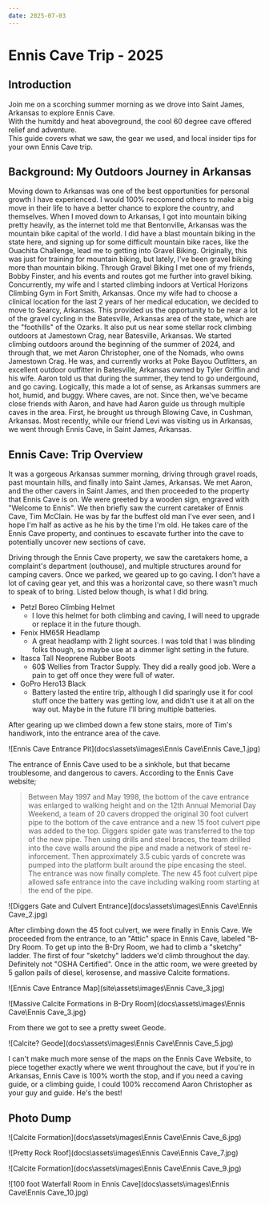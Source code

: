 ```yaml
---
date: 2025-07-03
---
```


# Ennis Cave Trip - 2025

## Introduction
Join me on a scorching summer morning as we drove into Saint James, Arkansas to explore Ennis Cave.  
With the humitdy and heat aboveground, the cool 60 degree cave offered relief and adventure.  
This guide covers what we saw, the gear we used, and local insider tips for your own Ennis Cave trip.

## Background: My Outdoors Journey in Arkansas

Moving down to Arkansas was one of the best opportunities for personal growth I have experienced.  I would 100% reccomend others to make a big move in their life to have a better chance to explore the country, and themselves. When I moved down to Arkansas, I got into mountain biking pretty heavily, as the internet told me that Bentonville, Arkansas was the mountain bike capital of the world. I did have a blast mountain biking in the state here, and signing up for some difficult mountain bike races, like the Ouachita Challenge, lead me to getting into Gravel Biking.  Originally, this was just for training for mountain biking, but lately, I've been gravel biking more than mountain biking.  Through Gravel Biking I met one of my friends, Bobby Finster, and his events and routes got me further into gravel biking. Concurrently, my wife and I started climbing indoors at Vertical Horizons Climbing Gym in Fort Smith, Arkansas. Once my wife had to choose a clinical location for the last 2 years of her medical education, we decided to move to Searcy, Arkansas.  This provided us the opportunity to be near a lot of the gravel cycling in the Batesville, Arkansas area of the state, which are the "foothills" of the Ozarks.  It also put us near some stellar rock climbing outdoors at Jamestown Crag, near Batesville, Arkansas. We started climbing outdoors around the beginning of the summer of 2024, and through that, we met Aaron Christopher, one of the Nomads, who owns Jamestown Crag. He was, and currently works at Poke Bayou Outfitters, an excellent outdoor outfitter in Batesville, Arkansas owned by Tyler Griffin and his wife. Aaron told us that during the summer, they tend to go undergound, and go caving. Logically, this made a lot of sense, as Arkansas summers are hot, humid, and buggy. Where caves, are not. Since then, we've became close friends with Aaron, and have had Aaron guide us through multiple caves in the area.  First, he brought us through Blowing Cave, in Cushman, Arkansas.  Most recently, while our friend Levi was visiting us in Arkansas, we went through Ennis Cave, in Saint James, Arkansas.

## Ennis Cave: Trip Overview

 It was a gorgeous Arkansas summer morning, driving through gravel roads, past mountain hills, and finally into Saint James, Arkansas. We met Aaron, and the other cavers in Saint James, and then proceeded to the property that Ennis Cave is on. We were greeted by a wooden sign, engraved with "Welcome to Ennis". We then briefly saw the current caretaker of Ennis Cave, Tim McClain.  He was by far the buffest old man I've ever seen, and I hope I'm half as active as he his by the time I'm old. He takes care of the Ennis Cave property, and continues to escavate further into the cave to potentially uncover new sections of cave. 

 Driving through the Ennis Cave property, we saw the caretakers home, a complaint's department (outhouse), and multiple structures around for camping cavers. Once we parked, we geared up to go caving.  I don't have a lot of caving gear yet, and this was a horizontal cave, so there wasn't much to speak of to bring.  Listed below though, is what I did bring.

- Petzl Boreo Climbing Helmet
  - I love this helmet for both climbing and caving, I will need to upgrade or replace it in the future though.
- Fenix HM65R Headlamp
  - A great headlamp with 2 light sources. I was told that I was blinding folks though, so maybe use at a dimmer light setting in the future.
- Itasca Tall Neoprene Rubber Boots
  - 60$ Wellies from Tractor Supply. They did a really good job.  Were a pain to get off once they were full of water.
- GoPro Hero13 Black
  - Battery lasted the entire trip, although I did sparingly use it for cool stuff once the battery was getting low, and didn't use it at all on the way out.  Maybe in the future I'll bring multiple batteries.

After gearing up we climbed down a few stone stairs, more of Tim's handiwork, into the entrance area of the cave.

![Ennis Cave Entrance Pit](docs\assets\images\Ennis Cave\Ennis Cave_1.jpg)

The entrance of Ennis Cave used to be a sinkhole, but that became troublesome, and dangerous to cavers. According to the Ennis Cave website;

>Between May 1997 and May 1998, the bottom of the cave entrance was enlarged to walking height  and on the 12th Annual Memorial Day Weekend, a team of 20 cavers dropped the original 30 foot culvert pipe to the bottom of the cave entrance and a new 15 foot culvert pipe was added to the top. Diggers spider gate was transferred to the top of the new pipe. Then using drills and steel braces, the team drilled into the cave walls around the pipe and made a network of steel re-inforcement. Then approximately 3.5 cubic yards of concrete was pumped into the platform built around the pipe encasing the steel. The entrance was now finally complete. The new 45 foot culvert pipe allowed safe entrance into the cave including walking room starting at the end of the pipe.

![Diggers Gate and Culvert Entrance](docs\assets\images\Ennis Cave\Ennis Cave_2.jpg)

After climbing down the 45 foot culvert, we were finally in Ennis Cave.  We proceeded from the entrance, to an "Attic" space in Ennis Cave, labeled "B-Dry Room. To get up into the B-Dry Room, we had to climb a "sketchy" ladder.  The first of four "sketchy" ladders we'd climb throughout the day. Definitely not "OSHA Certified".  Once in the attic room, we were greeted by 5 gallon pails of diesel, kerosense, and massive Calcite formations.

![Ennis Cave Entrance Map](site\assets\images\Ennis Cave_3.jpg)

![Massive Calcite Formations in B-Dry Room](docs\assets\images\Ennis Cave\Ennis Cave_3.jpg)

From there we got to see a pretty sweet Geode.

![Calcite? Geode](docs\assets\images\Ennis Cave\Ennis Cave_5.jpg)

I can't make much more sense of the maps on the Ennis Cave Website, to piece together exactly where we went throughout the cave, but if you're in Arkansas, Ennis Cave is 100% worth the stop, and if you need a caving guide, or a climbing guide, I could 100% reccomend Aaron Christopher as your guy and guide.  He's the best!

## Photo Dump

![Calcite Formation](docs\assets\images\Ennis Cave\Ennis Cave_6.jpg)

![Pretty Rock Roof](docs\assets\images\Ennis Cave\Ennis Cave_7.jpg)

![Calcite Formation](docs\assets\images\Ennis Cave\Ennis Cave_9.jpg)

![100 foot Waterfall Room in Ennis Cave](docs\assets\images\Ennis Cave\Ennis Cave_10.jpg)




